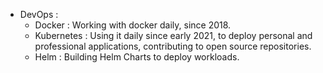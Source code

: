 - DevOps :
    - Docker : Working with docker daily, since 2018.
    - Kubernetes : Using it daily since early 2021, to deploy personal and professional applications, contributing to open source repositories.
    - Helm : Building Helm Charts to deploy workloads.
